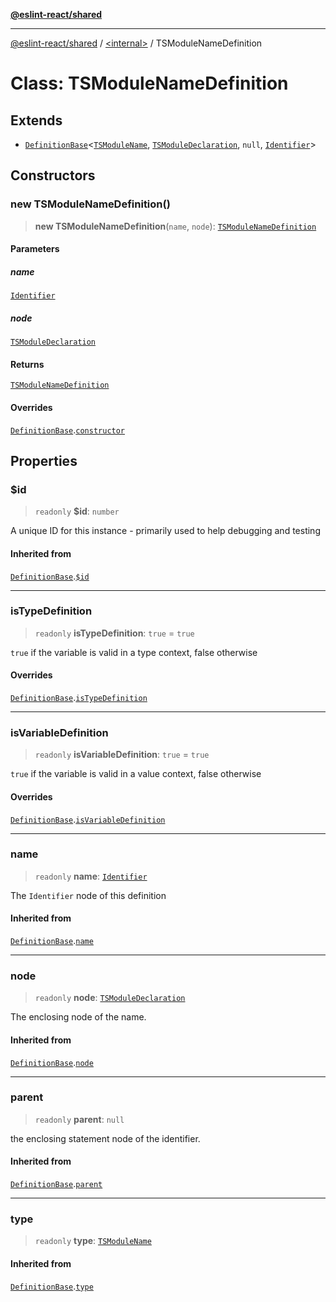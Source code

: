 [**@eslint-react/shared**](../../README.md)

***

[@eslint-react/shared](../../README.md) / [\<internal\>](../README.md) / TSModuleNameDefinition

# Class: TSModuleNameDefinition

## Extends

- [`DefinitionBase`](DefinitionBase.md)\<[`TSModuleName`](../README.md#tsmodulename), [`TSModuleDeclaration`](../type-aliases/TSModuleDeclaration.md), `null`, [`Identifier`](../interfaces/Identifier.md)\>

## Constructors

### new TSModuleNameDefinition()

> **new TSModuleNameDefinition**(`name`, `node`): [`TSModuleNameDefinition`](TSModuleNameDefinition.md)

#### Parameters

##### name

[`Identifier`](../interfaces/Identifier.md)

##### node

[`TSModuleDeclaration`](../type-aliases/TSModuleDeclaration.md)

#### Returns

[`TSModuleNameDefinition`](TSModuleNameDefinition.md)

#### Overrides

[`DefinitionBase`](DefinitionBase.md).[`constructor`](DefinitionBase.md#constructors)

## Properties

### $id

> `readonly` **$id**: `number`

A unique ID for this instance - primarily used to help debugging and testing

#### Inherited from

[`DefinitionBase`](DefinitionBase.md).[`$id`](DefinitionBase.md#$id)

***

### isTypeDefinition

> `readonly` **isTypeDefinition**: `true` = `true`

`true` if the variable is valid in a type context, false otherwise

#### Overrides

[`DefinitionBase`](DefinitionBase.md).[`isTypeDefinition`](DefinitionBase.md#istypedefinition)

***

### isVariableDefinition

> `readonly` **isVariableDefinition**: `true` = `true`

`true` if the variable is valid in a value context, false otherwise

#### Overrides

[`DefinitionBase`](DefinitionBase.md).[`isVariableDefinition`](DefinitionBase.md#isvariabledefinition)

***

### name

> `readonly` **name**: [`Identifier`](../interfaces/Identifier.md)

The `Identifier` node of this definition

#### Inherited from

[`DefinitionBase`](DefinitionBase.md).[`name`](DefinitionBase.md#name-1)

***

### node

> `readonly` **node**: [`TSModuleDeclaration`](../type-aliases/TSModuleDeclaration.md)

The enclosing node of the name.

#### Inherited from

[`DefinitionBase`](DefinitionBase.md).[`node`](DefinitionBase.md#node-1)

***

### parent

> `readonly` **parent**: `null`

the enclosing statement node of the identifier.

#### Inherited from

[`DefinitionBase`](DefinitionBase.md).[`parent`](DefinitionBase.md#parent-1)

***

### type

> `readonly` **type**: [`TSModuleName`](../README.md#tsmodulename)

#### Inherited from

[`DefinitionBase`](DefinitionBase.md).[`type`](DefinitionBase.md#type-1)
